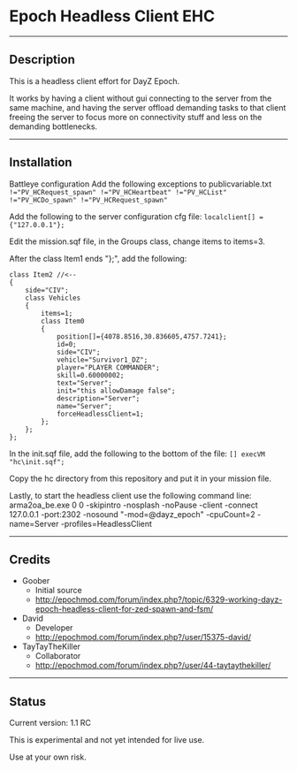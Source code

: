 **Epoch Headless Client EHC**
================

--------------------------
Description
--------------------------
This is a headless client effort for DayZ Epoch.

It works by having a client without gui connecting to the server from the same machine, and having the server offload demanding tasks to that client freeing the server to focus more on connectivity stuff and less on the demanding bottlenecks.

--------------------------
Installation
--------------------------
Battleye configuration
Add the following exceptions to publicvariable.txt
`!="PV_HCRequest_spawn" !="PV_HCHeartbeat" !="PV_HCList" !="PV_HCDo_spawn" !="PV_HCRequest_spawn"`

Add the following to the server configuration cfg file:
`localclient[] = {"127.0.0.1"};`

Edit the mission.sqf file, in the Groups class, change items to items=3.

After the class Item1 ends "};", add the following:

    class Item2 //<--
    {
    	side="CIV";
    	class Vehicles
    	{
    		items=1;
    		class Item0
    		{
    			position[]={4078.8516,30.836605,4757.7241};
    			id=0;
    			side="CIV";
    			vehicle="Survivor1_DZ";
    			player="PLAYER COMMANDER";
    			skill=0.60000002;
    			text="Server";
    			init="this allowDamage false";
    			description="Server";
    			name="Server";
    			forceHeadlessClient=1;
    		};
    	};
    };

In the init.sqf file, add the following to the bottom of the file:
`[] execVM "hc\init.sqf";`
 
Copy the hc directory from this repository and put it in your mission file.

Lastly, to start the headless client use the following command line:
    arma2oa_be.exe 0 0 -skipintro -nosplash -noPause -client -connect 127.0.0.1 -port:2302 -nosound "-mod=@dayz_epoch" -cpuCount=2 -name=Server -profiles=HeadlessClient


--------------------------
Credits
--------------------------
* Goober
  * Initial source
  * http://epochmod.com/forum/index.php?/topic/6329-working-dayz-epoch-headless-client-for-zed-spawn-and-fsm/
* David
  * Developer
  * http://epochmod.com/forum/index.php?/user/15375-david/
* TayTayTheKiller
  * Collaborator
  * http://epochmod.com/forum/index.php?/user/44-taytaythekiller/


--------------------------
Status
--------------------------
Current version: 1.1 RC

This is experimental and not yet intended for live use.

Use at your own risk.